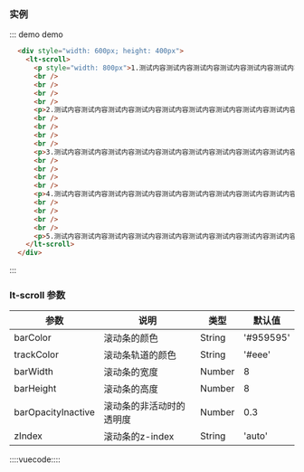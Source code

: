 ### 实例

::: demo demo
```html
  <div style="width: 600px; height: 400px">
    <lt-scroll>
      <p style="width: 800px">1.测试内容测试内容测试内容测试内容测试内容测试内容测试内容测试内容测试内容</p>
      <br />
      <br />
      <br />
      <br />
      <p>2.测试内容测试内容测试内容测试内容测试内容测试内容测试内容测试内容测试内容</p>
      <br />
      <br />
      <br />
      <br />
      <p>3.测试内容测试内容测试内容测试内容测试内容测试内容测试内容测试内容测试内容</p>
      <br />
      <br />
      <br />
      <br />
      <p>4.测试内容测试内容测试内容测试内容测试内容测试内容测试内容测试内容测试内容</p>
      <br />
      <br />
      <br />
      <br />
      <p>5.测试内容测试内容测试内容测试内容测试内容测试内容测试内容测试内容测试内容</p>
    </lt-scroll>
  </div>
```
:::

### lt-scroll 参数

参数|说明|类型|默认值
--------|--------|--------|--------
barColor|滚动条的颜色|String|'#959595'
trackColor|滚动条轨道的颜色|String|'#eee'
barWidth|滚动条的宽度|Number|8
barHeight|滚动条的高度|Number|8
barOpacityInactive|滚动条的非活动时的透明度|Number|0.3
zIndex|滚动条的z-index|String|'auto'


::::vuecode::::
<style lang='less'>

</style>